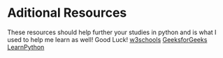 # Aditional Resources
These resources should help further your studies in python and is what I used to help me learn as well! Good Luck!
[w3schools](https://www.w3schools.com/python/)
[GeeksforGeeks](https://www.geeksforgeeks.org/python-programming-language/)
[LearnPython](https://www.learnpython.org/)
